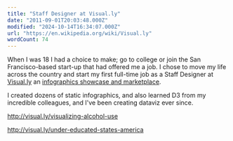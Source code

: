 ```yaml
---
title: "Staff Designer at Visual.ly"
date: "2011-09-01T20:03:48.000Z"
modified: "2024-10-14T16:34:07.000Z"
url: "https://en.wikipedia.org/wiki/Visual.ly"
wordCount: 74
---
```

When I was 18 I had a choice to make; go to college or join the San Francisco-based start-up that had offered me a job. I chose to move my life across the country and start my first full-time job as a Staff Designer at [Visual.ly](https://en.wikipedia.org/wiki/Visual.ly#:~:text=Visual.ly%20is%20structured%20both,Education%20to%20Business%20or%20Politics.) an [infographics showcase and marketplace](https://allthingsd.com/20110713/visual-ly-wants-to-bring-nifty-charts-and-graphs-to-the-rest-of-us/).

I created dozens of static infographics, and also learned D3 from my incredible colleagues, and I've been creating dataviz ever since.

<http://visual.ly/visualizing-alcohol-use>

<http://visual.ly/under-educated-states-america>
